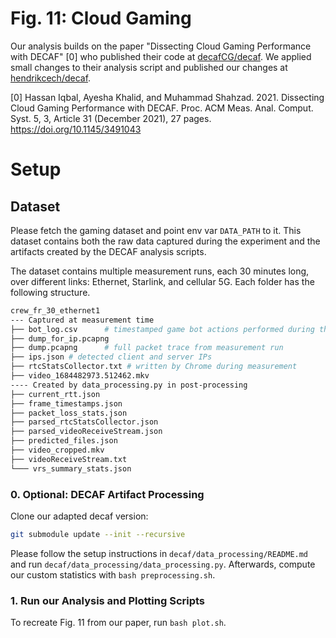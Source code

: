 Fig. 11: Cloud Gaming
=====

Our analysis builds on the paper "Dissecting Cloud Gaming Performance with DECAF" [0] who published their code at [decafCG/decaf](https://github.com/decafCG/decaf).
We applied small changes to their analysis script and published our changes at [hendrikcech/decaf](https://github.com/hendrikcech/decaf).

[0] Hassan Iqbal, Ayesha Khalid, and Muhammad Shahzad. 2021. Dissecting Cloud Gaming Performance with DECAF. Proc. ACM Meas. Anal. Comput. Syst. 5, 3, Article 31 (December 2021), 27 pages. https://doi.org/10.1145/3491043

# Setup
## Dataset
Please fetch the gaming dataset and point env var `DATA_PATH` to it. This dataset contains both the raw data captured during the experiment and the artifacts created by the DECAF analysis scripts.

The dataset contains multiple measurement runs, each 30 minutes long, over different links: Ethernet, Starlink, and cellular 5G. Each folder has the following structure.
``` sh
crew_fr_30_ethernet1
--- Captured at measurement time
├── bot_log.csv      # timestamped game bot actions performed during the measurement
├── dump_for_ip.pcapng
├── dump.pcapng      # full packet trace from measurement run
├── ips.json # detected client and server IPs
├── rtcStatsCollector.txt # written by Chrome during measurement
├── video_1684482973.512462.mkv
---- Created by data_processing.py in post-processing
├── current_rtt.json
├── frame_timestamps.json
├── packet_loss_stats.json
├── parsed_rtcStatsCollector.json
├── parsed_videoReceiveStream.json
├── predicted_files.json
├── video_cropped.mkv
├── videoReceiveStream.txt
└─── vrs_summary_stats.json
```

### 0. Optional: DECAF Artifact Processing
Clone our adapted decaf version:

``` sh
git submodule update --init --recursive
```

Please follow the setup instructions in `decaf/data_processing/README.md` and run `decaf/data_processing/data_processing.py`. Afterwards, compute our custom statistics with `bash preprocessing.sh`.

### 1. Run our Analysis and Plotting Scripts
To recreate Fig. 11 from our paper, run `bash plot.sh`.

